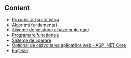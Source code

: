 ## Content

- [Probabilitati si statistica]()
- [Algoritmi fundamentali]()                  
- [Sisteme de gestiune a bazelor de date]()            
- [Programare functionala]()                       
- [Sisteme de operare]()             
- [Optional de dezvoltarea aplicatiilor web - ASP .NET Core]()
- [Engleza]()      